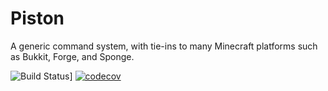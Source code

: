Piston
======

A generic command system, with tie-ins to many Minecraft platforms such as Bukkit,
Forge, and Sponge.

![Build Status](https://ci.enginehub.org/app/rest/builds/buildType:Piston_Build/statusIcon)]
[![codecov](https://codecov.io/gh/EngineHub/Piston/branch/master/graph/badge.svg)](https://codecov.io/gh/EngineHub/Piston)
